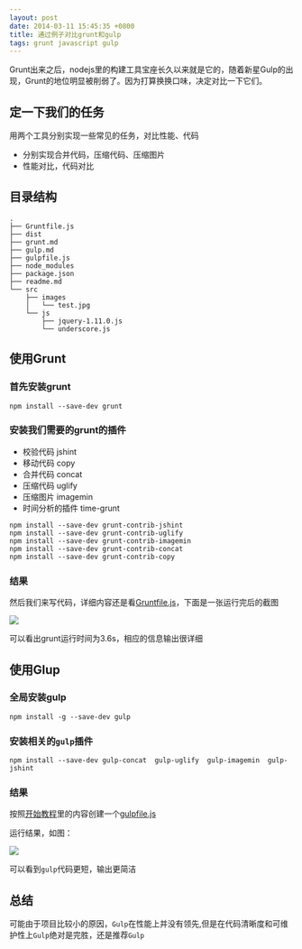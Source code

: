 ```yaml
---
layout: post
date: 2014-03-11 15:45:35 +0800
title: 通过例子对比grunt和gulp
tags: grunt javascript gulp
---
```


Grunt出来之后，nodejs里的构建工具宝座长久以来就是它的，随着新星Gulp的出现，Grunt的地位明显被削弱了。因为打算换换口味，决定对比一下它们。

## 定一下我们的任务

用两个工具分别实现一些常见的任务，对比性能、代码

* 分别实现合并代码，压缩代码、压缩图片
* 性能对比，代码对比

## 目录结构

```
.
├── Gruntfile.js
├── dist
├── grunt.md
├── gulp.md
├── gulpfile.js
├── node_modules
├── package.json
├── readme.md
└── src
    ├── images
    │   └── test.jpg
    └── js
        ├── jquery-1.11.0.js
        └── underscore.js
```
## 使用Grunt

### 首先安装grunt

```
npm install --save-dev grunt
```

### 安装我们需要的grunt的插件

* 校验代码 jshint 
* 移动代码 copy
* 合并代码 concat
* 压缩代码 uglify
* 压缩图片 imagemin
* 时间分析的插件 time-grunt

```
npm install --save-dev grunt-contrib-jshint
npm install --save-dev grunt-contrib-uglify
npm install --save-dev grunt-contrib-imagemin
npm install --save-dev grunt-contrib-concat
npm install --save-dev grunt-contrib-copy
```

### 结果

然后我们来写代码，详细内容还是看[Gruntfile.js](https://github.com/jserme/gruntvsgulp/blob/master/Gruntfile.js)，下面是一张运行完后的截图

![](https://raw.github.com/jserme/gruntvsgulp/master/images/grunt-result.png)

可以看出grunt运行时间为3.6s，相应的信息输出很详细


## 使用Glup

### 全局安装gulp

```
npm install -g --save-dev gulp
```

### 安装相关的`gulp`插件

```
npm install --save-dev gulp-concat  gulp-uglify  gulp-imagemin  gulp-jshint
```

### 结果

按照[开始教程](https://github.com/gulpjs/gulp/blob/master/README.md#gulp---)里的内容创建一个[gulpfile.js](https://github.com/jserme/gruntvsgulp/blob/master/gulpfile.js)

运行结果，如图：

![](https://raw.github.com/jserme/gruntvsgulp/master/images/gulp-result.png)

可以看到`gulp`代码更短，输出更简洁

## 总结

可能由于项目比较小的原因，`Gulp`在性能上并没有领先,但是在代码清晰度和可维护性上`Gulp`绝对是完胜，还是推荐`Gulp`

